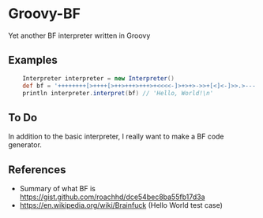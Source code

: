 # Groovy-BF

Yet another BF interpreter written in Groovy


## Examples
```groovy
    Interpreter interpreter = new Interpreter()
    def bf = '++++++++[>++++[>++>+++>+++>+<<<<-]>+>+>->>+[<]<-]>>.>---.+++++++..+++.>>.<-.<.+++.------.--------.>>+.>++.'
    println interpreter.interpret(bf) // 'Hello, World!\n'
```


## To Do
In addition to the basic interpreter, I really want to make a BF code generator.


## References
* Summary of what BF is https://gist.github.com/roachhd/dce54bec8ba55fb17d3a
* https://en.wikipedia.org/wiki/Brainfuck (Hello World test case)

